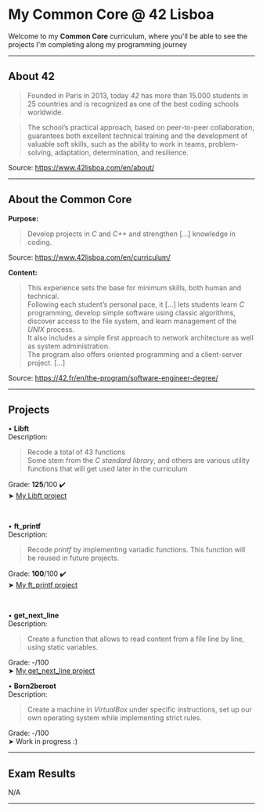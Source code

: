 # My Common Core @ 42 Lisboa

Welcome to my **Common Core** curriculum, where you'll be able to see the projects I'm completing along my programming journey

___________________

## About 42
>Founded in Paris in 2013, today <i>42</i> has more than 15.000 students in 25 countries and is recognized as one of the best coding schools worldwide.

>The school’s practical approach, based on peer-to-peer collaboration, guarantees both excellent technical training and the development of valuable soft skills, such as the ability to work in teams, problem-solving, adaptation, determination, and resilience.

Source: https://www.42lisboa.com/en/about/
___________________
## About the Common Core
**Purpose:**
>Develop projects in <i>C</i> and <i>C++</i> and strengthen [...] knowledge in coding.

Source: https://www.42lisboa.com/en/curriculum/

**Content:**
>This experience sets the base for minimum skills, both human and technical. <br>
>Following each student’s personal pace, it [...] lets students learn <i>C</i> programming, develop simple software using classic algorithms, discover access to the file system, and learn management of the <i>UNIX</i> process. <br>
>It also includes a simple first approach to network architecture as well as system administration. <br>
>The program also offers oriented programming and a client-server project. [...] 

Source: https://42.fr/en/the-program/software-engineer-degree/
___________________
## Projects

• **Libft**<br>
Description:
>Recode a total of 43 functions<br>
Some stem from the <i>C standard library</i>, and others are various utility functions that will get used later in the curriculum<br>

Grade: **125**/100 ✔️<br>
➤ [My Libft project](https://github.com/CamilleJMBouvet/CommonCore/tree/master/Libft)

<br>

• **ft_printf**<br>
Description:
>Recode <i>printf</i> by implementing variadic functions. This function will be reused in future projects.

Grade: **100**/100 ✔️<br>
➤ [My ft_printf project](https://github.com/CamilleJMBouvet/Common-Core-42-Lisboa/tree/master/ft_printf)

<br>

• **get_next_line**<br>
Description:
>Create a function that allows to read content from a file line by line, using static variables.

Grade: -/100 <br>
➤ [My get_next_line project](https://github.com/CamilleJMBouvet/Common-Core-42-Lisboa/tree/master/get_next_line)

• **Born2beroot**<br>
Description:
>Create a machine in <i>VirtualBox</i> under specific instructions, set up our own operating system while implementing strict rules.

Grade: -/100 <br>
➤ Work in progress :)

___________________
## Exam Results

N/A
___________________
